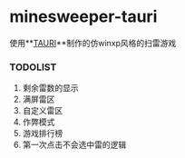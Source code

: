 # minesweeper-tauri

使用**[TAURI](https://tauri.app/)**制作的仿winxp风格的扫雷游戏

### TODOLIST

1. 剩余雷数的显示
2. 满屏雷区
3. 自定义雷区
4. 作弊模式
5. 游戏排行榜
6. 第一次点击不会选中雷的逻辑
